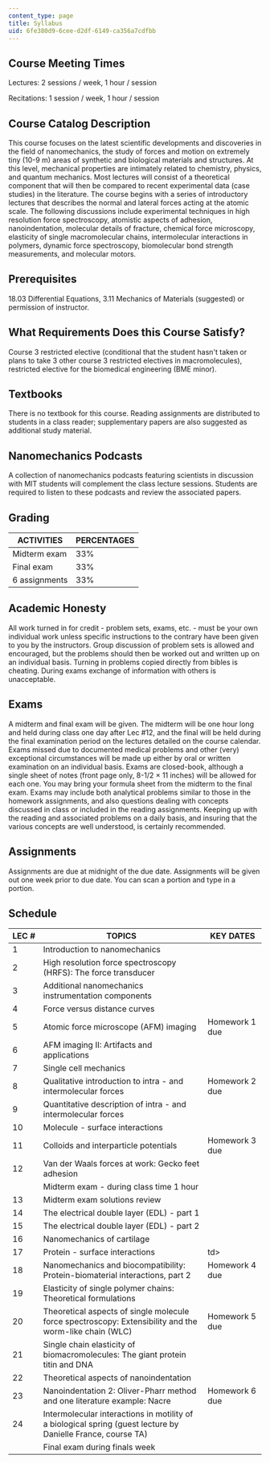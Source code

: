 ```yaml
---
content_type: page
title: Syllabus
uid: 6fe380d9-6cee-d2df-6149-ca356a7cdfbb
---
```


Course Meeting Times
--------------------

Lectures: 2 sessions / week, 1 hour / session

Recitations: 1 session / week, 1 hour / session

Course Catalog Description
--------------------------

This course focuses on the latest scientific developments and discoveries in the field of nanomechanics, the study of forces and motion on extremely tiny (10\-9 m) areas of synthetic and biological materials and structures. At this level, mechanical properties are intimately related to chemistry, physics, and quantum mechanics. Most lectures will consist of a theoretical component that will then be compared to recent experimental data (case studies) in the literature. The course begins with a series of introductory lectures that describes the normal and lateral forces acting at the atomic scale. The following discussions include experimental techniques in high resolution force spectroscopy, atomistic aspects of adhesion, nanoindentation, molecular details of fracture, chemical force microscopy, elasticity of single macromolecular chains, intermolecular interactions in polymers, dynamic force spectroscopy, biomolecular bond strength measurements, and molecular motors.

Prerequisites
-------------

18.03 Differential Equations, 3.11 Mechanics of Materials (suggested) or permission of instructor.

What Requirements Does this Course Satisfy?
-------------------------------------------

Course 3 restricted elective (conditional that the student hasn't taken or plans to take 3 other course 3 restricted electives in macromolecules), restricted elective for the biomedical engineering (BME minor).

Textbooks
---------

There is no textbook for this course. Reading assignments are distributed to students in a class reader; supplementary papers are also suggested as additional study material.

Nanomechanics Podcasts
----------------------

A collection of nanomechanics podcasts featuring scientists in discussion with MIT students will complement the class lecture sessions. Students are required to listen to these podcasts and review the associated papers.

Grading
-------

| ACTIVITIES | PERCENTAGES |
| --- | --- |
| Midterm exam | 33% |
| Final exam | 33% |
| 6 assignments | 33% 

Academic Honesty
----------------

All work turned in for credit - problem sets, exams, etc. - must be your own individual work unless specific instructions to the contrary have been given to you by the instructors. Group discussion of problem sets is allowed and encouraged, but the problems should then be worked out and written up on an individual basis. Turning in problems copied directly from bibles is cheating. During exams exchange of information with others is unacceptable.

Exams
-----

A midterm and final exam will be given. The midterm will be one hour long and held during class one day after Lec #12, and the final will be held during the final examination period on the lectures detailed on the course calendar. Exams missed due to documented medical problems and other (very) exceptional circumstances will be made up either by oral or written examination on an individual basis. Exams are closed-book, although a single sheet of notes (front page only, 8-1/2 × 11 inches) will be allowed for each one. You may bring your formula sheet from the midterm to the final exam. Exams may include both analytical problems similar to those in the homework assignments, and also questions dealing with concepts discussed in class or included in the reading assignments. Keeping up with the reading and associated problems on a daily basis, and insuring that the various concepts are well understood, is certainly recommended.

Assignments
-----------

Assignments are due at midnight of the due date. Assignments will be given out one week prior to due date. You can scan a portion and type in a portion.

Schedule
--------

| LEC # | TOPICS | KEY DATES |
| --- | --- | --- |
| 1 | Introduction to nanomechanics | &nbsp; |
| 2 | High resolution force spectroscopy (HRFS): The force transducer | &nbsp; |
| 3 | Additional nanomechanics instrumentation components | &nbsp; |
| 4 | Force versus distance curves | &nbsp; |
| 5 | Atomic force microscope (AFM) imaging | Homework 1 due |
| 6 | AFM imaging II: Artifacts and applications | &nbsp; |
| 7 | Single cell mechanics | &nbsp; |
| 8 | Qualitative introduction to intra - and intermolecular forces | Homework 2 due |
| 9 | Quantitative description of intra - and intermolecular forces | &nbsp; |
| 10 | Molecule - surface interactions | &nbsp; |
| 11 | Colloids and interparticle potentials | Homework 3 due |
| 12 | Van der Waals forces at work: Gecko feet adhesion | &nbsp; |
| &nbsp; | Midterm exam - during class time 1 hour | &nbsp; |
| 13 | Midterm exam solutions review | &nbsp; |
| 14 | The electrical double layer (EDL) - part 1 | &nbsp; |
| 15 | The electrical double layer (EDL) - part 2 | &nbsp; |
| 16 | Nanomechanics of cartilage | &nbsp; |
| 17 | Protein - surface interactions | td> |
| 18 | Nanomechanics and biocompatibility: Protein-biomaterial interactions, part 2 | Homework 4 due |
| 19 | Elasticity of single polymer chains: Theoretical formulations | &nbsp; |
| 20 | Theoretical aspects of single molecule force spectroscopy: Extensibility and the worm-like chain (WLC) | Homework 5 due |
| 21 | Single chain elasticity of biomacromolecules: The giant protein titin and DNA | &nbsp; |
| 22 | Theoretical aspects of nanoindentation | &nbsp; |
| 23 | Nanoindentation 2: Oliver-Pharr method and one literature example: Nacre | Homework 6 due |
| 24 | Intermolecular interactions in motility of a biological spring (guest lecture by Danielle France, course TA) | &nbsp; |
| &nbsp; | Final exam during finals week |